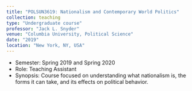 ```yaml
---
title: "POLSUN3619: Nationalism and Contemporary World Politics"
collection: teaching
type: "Undergraduate course"
professor: "Jack L. Snyder" 
venue: "Columbia University, Political Science"
date: "2019"
location: "New York, NY, USA"
---
```

* Semester: Spring 2019 and Spring 2020
* Role: Teaching Assistant
* Synopsis: Course focused on understanding what nationalism is, the forms it can take, and its effects on political behavior.